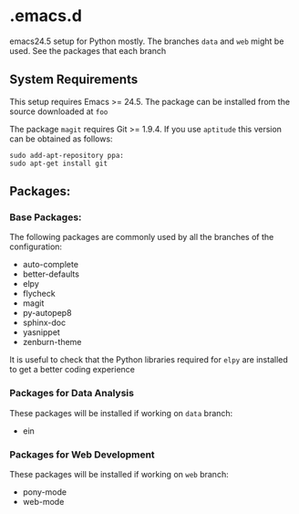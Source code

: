 # .emacs.d

emacs24.5 setup for Python mostly. The branches `data` and `web` might be used. See the packages that each branch 

## System Requirements

This setup requires Emacs >= 24.5. The package can be installed from the source downloaded at `foo`

The package `magit` requires Git >= 1.9.4. If you use `aptitude` this version can be obtained as follows:

```
sudo add-apt-repository ppa:
sudo apt-get install git
```

## Packages:

### Base Packages:

The following packages are commonly used by all the branches of the configuration:

* auto-complete
* better-defaults
* elpy
* flycheck
* magit
* py-autopep8
* sphinx-doc
* yasnippet
* zenburn-theme

It is useful to check that the Python libraries required for `elpy` are installed to get a better coding experience

### Packages for Data Analysis

These packages will be installed if working on `data` branch:

* ein

### Packages for Web Development

These packages will be installed if working on `web` branch:

* pony-mode
* web-mode
